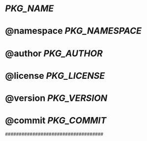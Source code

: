 ##
# ___PKG_NAME___
#
# @namespace ___PKG_NAMESPACE___
# @author ___PKG_AUTHOR___
# @license ___PKG_LICENSE___
# @version ___PKG_VERSION___
# @commit ___PKG_COMMIT___
####################################

